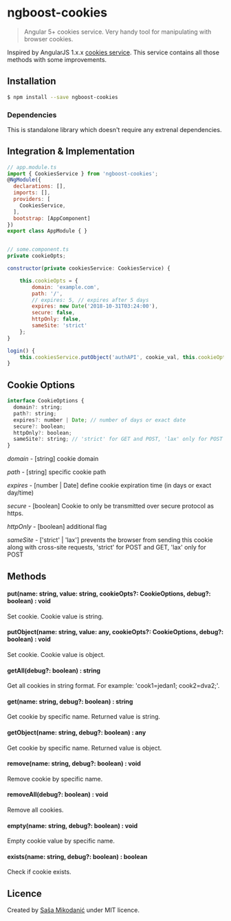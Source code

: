 # ngboost-cookies
> Angular 5+ cookies service. Very handy tool for manipulating with browser cookies.

Inspired by AngularJS 1.x.x [cookies service](https://docs.angularjs.org/api/ngCookies/service/$cookies). This service contains all those methods with some improvements.



## Installation
```bash
$ npm install --save ngboost-cookies

```

### Dependencies
This is standalone library which doesn't require any extrenal dependencies.


## Integration & Implementation
```javascript
// app.module.ts
import { CookiesService } from 'ngboost-cookies';
@NgModule({
  declarations: [],
  imports: [],
  providers: [
    CookiesService,
  ],
  bootstrap: [AppComponent]
})
export class AppModule { }


// some.component.ts
private cookieOpts;

constructor(private cookiesService: CookiesService) {

   	this.cookieOpts = {
   		domain: 'example.com',
   		path: '/',
   		// expires: 5, // expires after 5 days
   		expires: new Date('2018-10-31T03:24:00'),
   		secure: false,
   		httpOnly: false,
   		sameSite: 'strict'
 	};
}

login() {
	this.cookiesService.putObject('authAPI', cookie_val, this.cookieOpts, false);
}

```



## Cookie Options
```javascript
interface CookieOptions {
  domain?: string;
  path?: string;
  expires?: number | Date; // number of days or exact date
  secure?: boolean;
  httpOnly?: boolean;
  sameSite?: string; // 'strict' for GET and POST, 'lax' only for POST
}

```
*domain* - [string] cookie domain

*path* - [string] specific cookie path

*expires* - [number | Date] define cookie expiration time (in days or exact day/time)

*secure* - [boolean] Cookie to only be transmitted over secure protocol as https.

*httpOnly* - [boolean] additional flag

*sameSite* - ['strict' | 'lax'] prevents the browser from sending this cookie along with cross-site requests, 'strict' for POST and GET, 'lax' only for POST




## Methods
#### put(name: string, value: string, cookieOpts?: CookieOptions, debug?: boolean) : void
Set cookie. Cookie value is string.

#### putObject(name: string, value: any, cookieOpts?: CookieOptions, debug?: boolean) : void
Set cookie. Cookie value is object.

#### getAll(debug?: boolean) : string
Get all cookies in string format. For example: 'cook1=jedan1; cook2=dva2;'.

#### get(name: string, debug?: boolean) : string
Get cookie by specific name. Returned value is string.

#### getObject(name: string, debug?: boolean) : any
Get cookie by specific name. Returned value is object.

#### remove(name: string, debug?: boolean) : void
Remove cookie by specific name.

#### removeAll(debug?: boolean) : void
Remove all cookies.

#### empty(name: string, debug?: boolean) : void
Empty cookie value by specific name.

#### exists(name: string, debug?: boolean) : boolean
Check if cookie exists.




## Licence
Created by [Saša Mikodanić](http://www.mikosoft.info) under MIT licence.
